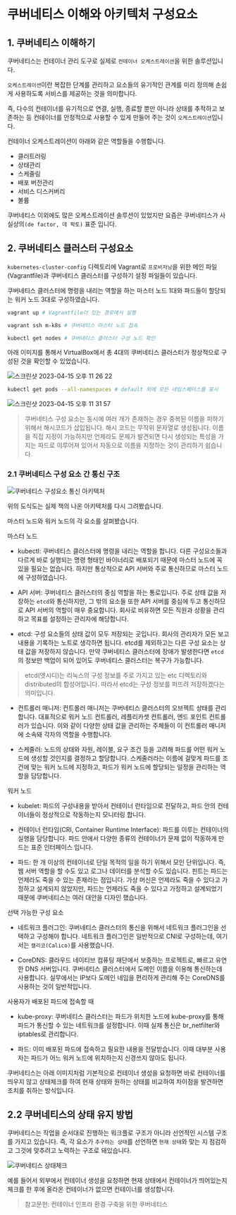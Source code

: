 # 쿠버네티스 이해와 아키텍처 구성요소

## 1. 쿠버네티스 이해하기

쿠버네티스는 컨테이너 관리 도구로 실제로 `컨테이너 오케스트레이션`을 위한 솔루션입니다.

`오케스트레이션`이란 복잡한 단계를 관리하고 요소들의 유기적인 관계를 미리 정의해 손쉽게 사용하도록 서비스를 제공하는 것을 의미합니다.

즉, 다수의 컨테이너를 유기적으로 연결, 실행, 종료할 뿐만 아니라 상태를 추적하고 보존하는 등 컨테이너를 안정적으로 사용할 수 있게 만들어 주는 것이 `오케스트레이션`입니다.

컨테이너 오케스트레이션이 아래와 같은 역할들을 수행합니다.

- 클러트러링
- 상태관리
- 스케줄링
- 배포 버전관리
- 서비스 디스커버리
- 볼륨

쿠버네티스 이외에도 많은 오케스트레이션 솔루션이 있었지만 요즘은 쿠버네티스가 사실상의`(de factor, 데 팍토)` 표준 입니다.

## 2. 쿠버네티스 클러스터 구성요소

`kubernetes-cluster-config` 디렉토리에 Vagrant로 `프로비저닝`을 위한 메인 파일(Vagrantfile)과 쿠버네티스 클러스터를 구성하기 설정 파일들이 있습니다. 

쿠버네티스 클러스터에 명령을 내리는 역할을 하는 마스터 노드 1대와 파드들이 할당되는 워커 노드 3대로 구성하였습니다.

```sh
vagrant up # Vagrantfile이 있는 경로에서 실행

vagrant ssh m-k8s # 쿠버네티스 마스터 노드 접속

kubectl get nodes # 쿠버네티스 클러스터 구성 노드 확인
```

아래 이미지를 통해서 VirtualBox에서 총 4대의 쿠버네티스 클러스터가 정상적으로 구성된 것을 확인할 수 있었습니다.


![스크린샷 2023-04-15 오후 11 26 22](https://user-images.githubusercontent.com/22395934/232230477-52e0c0d1-5a9c-4ecb-afb2-533cc0044431.png)


```sh
kubectl get pods --all-namespaces # default 외에 모든 네임스페이스를 표시
```

![스크린샷 2023-04-15 오후 11 31 57](https://user-images.githubusercontent.com/22395934/232230709-ac5fbc9d-ab40-43b5-bf3b-34bf0db9598b.png)

> 쿠버네티스 구성 요소는 동시에 여러 개가 존재하는 경우 중복된 이름을 피하기 위해서 해시코드가 삽입됩니다. 해시 코드는 무작위 문자열로 생성됩니다. 이름을 직접 지정이 가능하지만 언제라도 문제가 발견되면 다시 생성되는 특성을 가지는 파드로 이루어져 있어서 자동으로 이름을 지정하는 것이 관리하기 쉽습니다.

### 2.1 쿠버네티스 구성 요소 간 통신 구조

![쿠버네티스 구성요소 통신 아키텍처](https://user-images.githubusercontent.com/22395934/232266034-d730c5c1-d604-4b88-ac6a-c351702b07cd.png)


위의 도식도는 실제 책의 나온 아키텍처를 다시 그려봤습니다.

마스터 노드와 워커 노드의 각 요소를 살펴봤습니다.

마스터 노드

- kubectl: 쿠버네티스 클러스터에 명령을 내리는 역할을 합니다. 다른 구성요소들과 다르게 바로 실행되는 명령 형태인 바이너리로 배포되기 때문에 마스터 노드에 꼭 있을 필요는 없습니다. 하지만 통상적으로 API 서버와 주로 통신하므로 마스터 노드에 구성하였습니다.

- API 서버: 쿠버네티스 클러스터의 중심 역할을 하는 통로입니다. 주로 상태 값을 저장하는 `etcd`와 통신하지만, 그 밖의 요소들 또한 API 서버를 중심에 두고 통신하므로 API 서버의 역할이 매우 중요합니다. 회사로 비유하면 모든 직원과 상황을 관리하고 목표를 설정하는 관리자에 해당합니다.

- etcd: 구성 요소들의 상태 값이 모두 저장되는 곳입니다. 회사의 관리자가 모든 보고 내용을 기록하는 노트로 생각하면 됩니다. etcd를 제외하고는 다른 구성 요소는 상태 값을 저장하지 않습니다. 만약 쿠버네티스 클러스터에 장애가 발생한다면 `etcd`의 정보만 백업이 되어 있어도 쿠버네티스 클러스터는 복구가 가능합니다.

> etcd(엣시디)는 리눅스의 구성 정보를 주로 가지고 있는 etc 디렉토리와 distributed의 합성어입니다. 따라서 etcd는 구성 정보를 퍼뜨려 저장하겠다는 의미입니다.

- 컨트롤러 매니저: 컨트롤러 매니저는 쿠버네티스 클러스터의 오브젝트 상태를 관리합니다. 대표적으로 워커 노드 컨트롤러, 레플리카셋 컨트롤러, 엔드 포인트 컨트롤러가 있습니다. 
이와 같이 다양한 상태 값을 관리하는 주체들이 이 컨트롤러 매니저에 소속돼 각자의 역할을 수행합니다.

- 스케줄러: 노드의  상태와 자원, 레이블, 요구 조건 등을 고려해 파드를 어떤 워커 노드에 생성할 것인지를 결정하고 할당합니다. 스케줄러라는 이름에 걸맞게 파드를 조건에 맞는 워커 노드에 지정하고, 파드가 워커 노드에 할당되는 일정을 관리하는 역할을 담당합니다.

워커 노드

- kubelet: 파드의 구성내용을 받아서 컨테이너 런타임으로 전달하고, 파드 안의 컨테이너들이 정상적으로 작동하는지 모니터링 합니다.

- 컨테이너 런타임(CRI, Container Runtime Interface): 파드를 이루는 컨테이너의 실행을 담당합니다. 파드 안에서 다양한 종류의 컨테이너가 문제 없이 작동하게 만드는 표준 인터페이스 입니다.

- 파드: 한 개 이상의 컨테이너로 단일 목적의 일을 하기 위해서 모인 단위입니다. 즉, 웹 서버 역할을 할 수도 있고 로그나 데이터를 분석할 수도 있습니다. 핀트는 파드는 언제라도 죽을 수 있는 존재라는 점입니다. 가상 머신은 언제라도 죽을 수 있다고 가정하고 설계되지 않았지만, 파드는 언제라도 죽을 수 있다고 가정하고 설계되었기 때문에 쿠버네티스는 여러 대안을 디자인 했습니다.

선택 가능한 구성 요소

- 네트워크 플러그인: 쿠버네티스 클러스터의 통신을 위해서 네트워크 플러그인을 선택하고 구성해야 합니다. 네트워크 플러그인은 일반적으로 CNI로 구성하는데, 여기서는 `캘리코(Calico)`를 사용했습니다.

- CoreDNS: 클라우드 네이티브 컴퓨팅 재단에서 보증하는 프로젝트로, 빠르고 유연한 DNS 서버입니다. 쿠버네티스 클러스터에서 도메인 이름을 이용해 통신하는데 사용합니다. 실무에서는 IP보다 도메인 네임을 편리하게 관리해 주는 CoreDNS를 사용하는 것이 일반적입니다. 

사용자가 배포된 파드에 접속할 때

- kube-proxy: 쿠버네티스 클러스터는 파드가 위치한 노드에 kube-proxy를 통해 파드가 통신할 수 있는 네트워크를 설정합니다. 이때 실제 통신은 br_netfilter와 iptables로 관리합니다. 

- 파드: 이미 배포된 파드에 접속하고 필요한 내용을 전달받습니다. 이때 대부분 사용자는 파드가 어느 워커 노드에 위치하는지 신경쓰지 않아도 됩니다.

쿠버네티스는 아래 이미지처럼 기본적으로 컨테이너 생성을 요청하면 바로 컨테이너를 띄우지 않고 상태체크를 하여 현재 상태와 원하는 상태를 비교하여 차이점을 발견하면 조치를 취하는 방식입니다.

## 2.2 쿠버네티스의 상태 유지 방법

쿠버네티스는 작업을 순서대로 진행하는 워크플로 구조가 아니라 선언적인 시스템 구조를 가지고 있습니다. 즉, 각 요소가 `추구하는 상태`를 선언하면 `현재 상태`와 맞는 지 점검하고  그것에 맞추려고 노력하는 구조로 돼있습니다.

![쿠버네티스 상태체크](https://user-images.githubusercontent.com/22395934/124599364-8e643e80-dea0-11eb-9d0e-53e7b7b6ad81.png)

예를 들어서 외부에서 컨테이너 생성을 요청하면 현재 상태에서 컨테이너가 띄어있는지 체크를 한 후에 올라온 컨테이너가 없으면 컨테이너를 생성합니다.


> 참고문헌: 컨테이너 인프라 환경 구축을 위한 쿠버네티스

